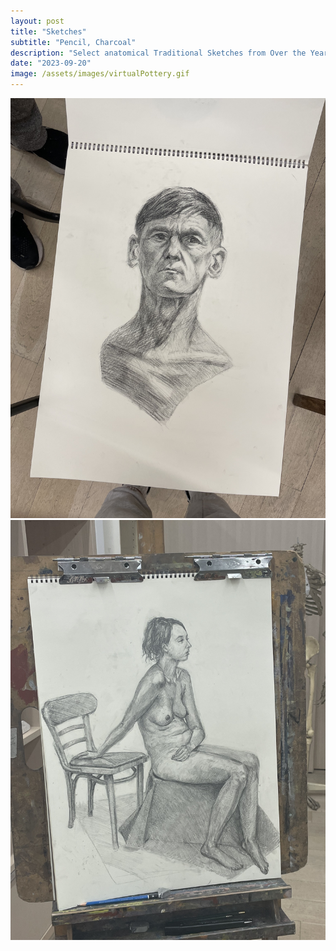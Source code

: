 ```yaml
---
layout: post
title: "Sketches"
subtitle: "Pencil, Charcoal"
description: "Select anatomical Traditional Sketches from Over the Years."
date: "2023-09-20"
image: /assets/images/virtualPottery.gif
---
```

![](/assets/images/sketches/image_67154177.JPG)
![](/assets/images/sketches/image_67205121.JPG)
